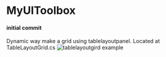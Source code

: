 ﻿# MyUIToolbox

#### initial commit 
Dynamic way make a grid using tablelayoutpanel. Located at TableLayoutGrid.cs
![tablelayoutgird example](https://github.com/LukeAnderson/MyUIToolbox/raw/master/Resources/tablelayoutgird.png)